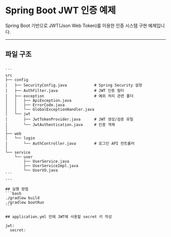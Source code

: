 # Spring Boot JWT 인증 예제

Spring Boot 기반으로 JWT(Json Web Token)를 이용한 인증 시스템 구현 예제입니다.  

---
## 파일 구조

<pre lang="no-highlight"><code>
```
src
├── config
│   ├── SecurityConfig.java            # Spring Security 설정
│   ├── AuthFilter.java                # JWT 인증 필터
│   ├── exception                      # 예외 처리 관련 폴더
│   │   ├── ApiException.java
│   │   ├── ErrorCode.java
│   │   └── GlobalExceptionHandler.java
│   └── jwt
│       ├── JwtTokenProvider.java      # JWT 생성/검증 유틸
│       └── JwtAuthentication.java     # 인증 객체
│
├── web
│   └── login
│       └── AuthController.java        # 로그인 API 컨트롤러
│
└── service
    └── user
        ├── UserService.java
        ├── UserServiceImpl.java
        └── UserVO.java
```
---

## 실행 방법
```bash
./gradlew build
./gradlew bootRun
```

## application.yml 안에 JWT에 사용할 secret 키 작성

jwt:
  secret:
